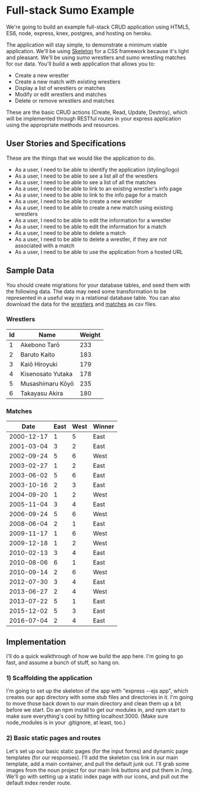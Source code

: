 # Full-stack Sumo Example

We're going to build an example full-stack CRUD application using HTML5, ES6, node, express, knex, postgres, and hosting on heroku. 

The application will stay simple, to demonstrate a minimum viable application. We'll be using [Skeleton](http://getskeleton.com) for a CSS framework because it's light and pleasant. We'll be using sumo wrestlers and sumo wrestling matches for our data. You'll build a web application that allows you to:

* Create a new wrestler 
* Create a new match with existing wrestlers
* Display a list of wrestlers or matches
* Modify or edit wrestlers and matches
* Delete or remove wrestlers and matches

These are the basic CRUD actions (Create, Read, Update, Destroy), which will be implemented through RESTful routes in your express application using the appropriate methods and resources.

## User Stories and Specifications

These are the things that we would like the application to do. 

* As a user, I need to be able to identify the application (styling/logo)
* As a user, I need to be able to see a list all of the wrestlers
* As a user, I need to be able to see a list of all the matches
* As a user, I need to be able to link to an existing wrestler's info page
* As a user, I need to be able to link to the info page for a match
* As a user, I need to be able to create a new wrestler
* As a user, I need to be able to create a new match using existing wrestlers
* As a user, I need to be able to edit the information for a wrestler
* As a user, I need to be able to edit the information for a match
* As a user, I need to be able to delete a match
* As a user, I need to be able to delete a wrestler, if they are not associated with a match
* As a user, I need to be able to use the application from a hosted URL

## Sample Data

You should create migrations for your database tables, and seed them with the following data. The data may need some transformation to be represented in a useful way in a relational database table. You can also download the data for the [wrestlers](data/wrestlers.csv) and [matches](data/matches.csv) as csv files.

### Wrestlers

| Id | Name               | Weight |
|----|--------------------|--------|
| 1  | Akebono Tarō       | 233    |
| 2  | Baruto Kaito       | 183    |
| 3  | Kaiō Hiroyuki      | 179    | 
| 4  | Kisenosato Yutaka  | 178    |
| 5  | Musashimaru Kōyō   | 235    |
| 6  | Takayasu Akira     | 180    |

### Matches

| Date       | East | West | Winner |
|------------|------|------|--------|
| 2000-12-17 | 1    | 5    | East   |
| 2001-03-04 | 3    | 2    | East   |
| 2002-09-24 | 5    | 6    | West   |
| 2003-02-27 | 1    | 2    | East   |
| 2003-06-02 | 5    | 6    | East   |
| 2003-10-16 | 2    | 3    | East   |
| 2004-09-20 | 1    | 2    | West   |
| 2005-11-04 | 3    | 4    | East   |
| 2006-09-24 | 5    | 6    | West   |
| 2008-06-04 | 2    | 1    | East   |
| 2009-11-17 | 1    | 6    | West   |
| 2009-12-18 | 1    | 2    | West   |
| 2010-02-13 | 3    | 4    | East   |
| 2010-08-06 | 6    | 1    | East   |
| 2010-09-14 | 2    | 6    | West   |
| 2012-07-30 | 3    | 4    | East   |
| 2013-06-27 | 2    | 4    | West   |
| 2013-07-22 | 5    | 1    | East   |
| 2015-12-02 | 5    | 3    | East   |
| 2016-07-04 | 2    | 4    | East   |

## Implementation

I'll do a quick walkthrough of how we build the app here. I'm going to go fast, and assume a bunch of stuff, so hang on.

### 1) Scaffolding the application

I'm going to set up the skeleton of the app with "express --ejs app", which creates our app directory with some stub files and directories in it. I'm going to move those back down to our main directory and clean them up a bit before we start. Do an npm install to get our modules in, and npm start to make sure everything's cool by hitting localhost:3000. (Make sure node_modules is in your .gitignore, at least, too.)

### 2) Basic static pages and routes

Let's set up our basic static pages (for the input forms) and dynamic page templates (for our responses). I'll add the skeleton css link in our main template, add a main container, and pull the default junk out. I'll grab some images from the noun project for our main link buttons and put them in /img. We'll go with setting up a static index page with our icons, and pull out the default index render route.
